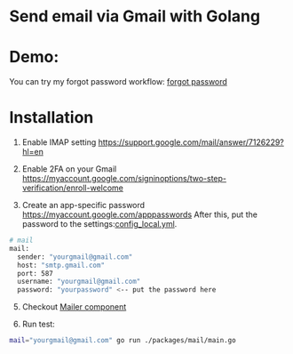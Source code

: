 # Send email via Gmail with Golang

# Demo:
You can try my forgot password workflow: [forgot password](https://api.tdo.works/swagger/index.html#/auth/post_api_v1_auth_forgot_password)

# Installation

1. Enable IMAP setting
https://support.google.com/mail/answer/7126229?hl=en

3. Enable 2FA on your Gmail
https://myaccount.google.com/signinoptions/two-step-verification/enroll-welcome

4. Create an app-specific password
https://myaccount.google.com/apppasswords
After this, put the password to the settings:[config_local.yml](../components/appctx/config_local.yml).

```bash
# mail
mail:
  sender: "yourgmail@gmail.com"
  host: "smtp.gmail.com"
  port: 587
  username: "yourgmail@gmail.com"
  password: "yourpassword" <-- put the password here
```

5. Checkout [Mailer component](../components/mailer/mailer.go)

6. Run test:
```bash
mail="yourgmail@gmail.com" go run ./packages/mail/main.go
```
